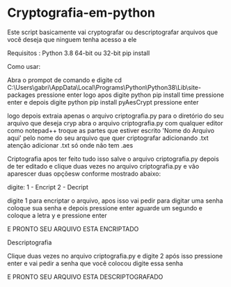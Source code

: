 # Cryptografia-em-python
Este script basicamente vai cryptografar ou descriptografar arquivos que você deseja que ninguem tenha 
acesso a ele 

Requisitos :
Python 3.8 64-bit ou 32-bit
pip install 

Como usar:

Abra o prompot de comando e digite cd  C:\Users\gabri\AppData\Local\Programs\Python\Python38\Lib\site-packages
pressione enter
logo apos digite python  pip install time
pressione enter
e depois digite python pip install pyAesCrypt
pressione enter

logo depois extraia apenas o arquivo  criptografia.py
para o diretório do seu arquivo que deseja cryp
abra o arquivo criptografia.py com qualquer editor como notepad++ 
troque as partes que estiver escrito 'Nome do Arquivo aqui' pelo nome
do seu arquivo que quer criptografar adicionando .txt
atenção adicionar .txt só onde não tem .aes

Criptografia
apos ter feito tudo isso salve o arquivo criptografia.py depois de ter editado
e clique duas vezes no arquivo criptografia.py e vão aparescer duas opçõesw conforme
mostrado abaixo:

digite:
1 - Encript
2 - Decript

digite 1 para encriptar o arquivo, apos isso vai pedir para digitar uma senha
coloque sua senha e depois pressione enter aguarde um segundo e coloque a letra y
e pressione enter

E PRONTO SEU ARQUIVO ESTA ENCRIPTADO

Descriptografia

Clique duas vezes no arquivo criptografia.py e digite 2
após isso pressione enter e vai pedir a senha que você colocou
digite essa senha

E PRONTO SEU ARQUIVO ESTA DESCRIPTOGRAFADO



